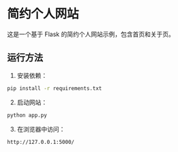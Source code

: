 # 简约个人网站

这是一个基于 Flask 的简约个人网站示例，包含首页和关于页。

## 运行方法

1. 安装依赖：

```bash
pip install -r requirements.txt
```

2. 启动网站：

```bash
python app.py
```

3. 在浏览器中访问：

```
http://127.0.0.1:5000/
``` 